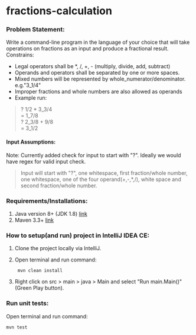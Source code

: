 
# fractions-calculation
### Problem Statement:
Write a command-line program in the language of your choice that will take operations on fractions as an input and produce a fractional result.
Constrains:
- Legal operators shall be *, /, +, - (multiply, divide, add, subtract)
- Operands and operators shall be separated by one or more spaces.
- Mixed numbers will be represented by whole_numerator/denominator. e.g."3_1/4"
- Improper fractions and whole numbers are also allowed as operands
- Example run:  
> ? 1/2 * 3_3/4  
> = 1_7/8  
> ? 2_3/8 + 9/8  
> = 3_1/2

#### Input Assumptions:
Note: Currently added check for input to start with "?". Ideally we would have regex for valid input check.
> Input will start with "?", one whitespace, first fraction/whole number, one whitespace, one of the four operand(+,-,*,/), white space and second fraction/whole number.

### Requirements/Installations:

1. Java version 8+ (JDK 1.8) [link](https://www.oracle.com/java/technologies/downloads/)
2. Maven 3.3+ [link](https://maven.apache.org/download.cgi)

### How to setup(and run) project in IntelliJ IDEA CE:

1. Clone the project locally via IntelliJ.
2. Open terminal and run command:

        mvn clean install

3. Right click on src > main > java > Main and select "Run main.Main()" (Green Play button).

### Run unit tests:
Open terminal and run command:

    mvn test
